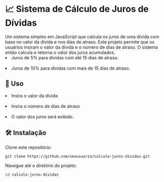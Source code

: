 <h1> 📈 Sistema de Cálculo de Juros de Dívidas </h1>
Um sistema simples em JavaScript que calcula os juros de uma dívida com base no valor da dívida e nos dias de atraso.
Este projeto permite que os usuários insiram o valor da dívida e o número de dias de atraso. O sistema então calcula e retorna o valor dos juros acumulados.
<br>
<li>Juros de 5% para dívidas com até 15 dias de atraso.</li>
<br>
<li>Juros de 10% para dívidas com mais de 15 dias de atraso.</li>


 <h2>🚀 Uso </h2>
<li>Insira o valor da dívida</li>
<br>
<li>Insira o número de dias de atraso</li>
<br>
<li>O valor dos juros será exibido.</li>

<h2>🛠️ Instalação </h2>
Clone este repositório:



    git clone https://github.com/seuusuario/calculo-juros-dividas.git
   


 Navegue até o diretório do projeto:

````bash
cd calculo-juros-dividas


